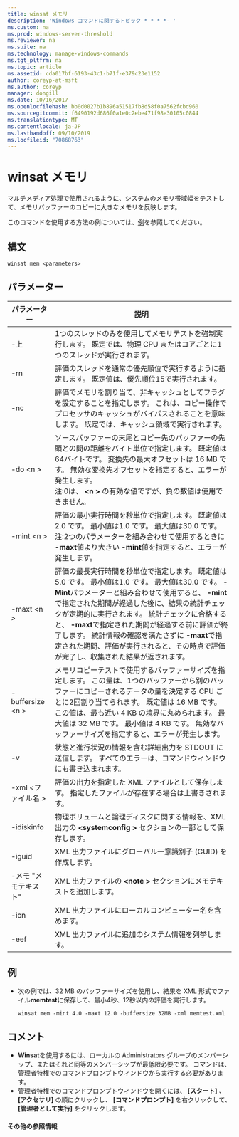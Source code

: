 ```yaml
---
title: winsat メモリ
description: 'Windows コマンドに関するトピック * * * *- '
ms.custom: na
ms.prod: windows-server-threshold
ms.reviewer: na
ms.suite: na
ms.technology: manage-windows-commands
ms.tgt_pltfrm: na
ms.topic: article
ms.assetid: cda017bf-6193-43c1-b71f-e379c23e1152
author: coreyp-at-msft
ms.author: coreyp
manager: dongill
ms.date: 10/16/2017
ms.openlocfilehash: bb0d0027b1b896a51517fb8d58f0a7562fcbd960
ms.sourcegitcommit: f6490192d686f0a1e0c2ebe471f98e30105c0844
ms.translationtype: MT
ms.contentlocale: ja-JP
ms.lasthandoff: 09/10/2019
ms.locfileid: "70868763"
---
```

# <a name="winsat-mem"></a>winsat メモリ



マルチメディア処理で使用されるように、システムのメモリ帯域幅をテストして、メモリバッファーのコピーに大きなメモリを反映します。

このコマンドを使用する方法の例については、[例](#BKMK_examples)を参照してください。

## <a name="syntax"></a>構文

```
winsat mem <parameters>
```

## <a name="parameters"></a>パラメーター

|パラメーター|説明|
|---------|-----------|
|-上|1つのスレッドのみを使用してメモリテストを強制実行します。 既定では、物理 CPU またはコアごとに1つのスレッドが実行されます。|
|-rn|評価のスレッドを通常の優先順位で実行するように指定します。 既定値は、優先順位15で実行されます。|
|-nc|評価でメモリを割り当て、非キャッシュとしてフラグを設定することを指定します。 これは、コピー操作でプロセッサのキャッシュがバイパスされることを意味します。 既定では、キャッシュ領域で実行されます。|
|-do \<n >|ソースバッファーの末尾とコピー先のバッファーの先頭との間の距離をバイト単位で指定します。 既定値は64バイトです。 変換先の最大オフセットは 16 MB です。 無効な変換先オフセットを指定すると、エラーが発生します。</br>注:0は、  **\<n >** の有効な値ですが、負の数値は使用できません。|
|-mint \<n >|評価の最小実行時間を秒単位で指定します。 既定値は2.0 です。 最小値は1.0 です。 最大値は30.0 です。</br>注:2つのパラメーターを組み合わせて使用するときに **-maxt**値より大きい **-mint**値を指定すると、エラーが発生します。|
|-maxt \<n >|評価の最長実行時間を秒単位で指定します。 既定値は5.0 です。 最小値は1.0 です。 最大値は30.0 です。 **-Mint**パラメーターと組み合わせて使用すると、 **-mint**で指定された期間が経過した後に、結果の統計チェックが定期的に実行されます。 統計チェックに合格すると、 **-maxt**で指定された期間が経過する前に評価が終了します。 統計情報の確認を満たさずに **-maxt**で指定された期間、評価が実行されると、その時点で評価が完了し、収集された結果が返されます。|
|-buffersize \<n >|メモリコピーテストで使用するバッファーサイズを指定します。 この量は、1つのバッファーから別のバッファーにコピーされるデータの量を決定する CPU ごとに2回割り当てられます。 既定値は 16 MB です。 この値は、最も近い 4 KB の境界に丸められます。 最大値は 32 MB です。 最小値は 4 KB です。 無効なバッファーサイズを指定すると、エラーが発生します。|
|-v|状態と進行状況の情報を含む詳細出力を STDOUT に送信します。 すべてのエラーは、コマンドウィンドウにも書き込まれます。|
|-xml \<ファイル名 >|評価の出力を指定した XML ファイルとして保存します。 指定したファイルが存在する場合は上書きされます。|
|-idiskinfo|物理ボリュームと論理ディスクに関する情報を、XML 出力の **\<systemconfig >** セクションの一部として保存します。|
|-iguid|XML 出力ファイルにグローバル一意識別子 (GUID) を作成します。|
|-メモ "メモテキスト"|XML 出力ファイルの **\<note >** セクションにメモテキストを追加します。|
|-icn|XML 出力ファイルにローカルコンピューター名を含めます。|
|-eef|XML 出力ファイルに追加のシステム情報を列挙します。|

## <a name="BKMK_examples"></a>例

- 次の例では、32 MB のバッファーサイズを使用し、結果を XML 形式でファイル**memtest**に保存して、最小4秒、12秒以内の評価を実行します。  
  ```
  winsat mem -mint 4.0 -maxt 12.0 -buffersize 32MB -xml memtest.xml
  ```

## <a name="remarks"></a>コメント

-   **Winsat**を使用するには、ローカルの Administrators グループのメンバーシップ、またはそれと同等のメンバーシップが最低限必要です。 コマンドは、管理者特権でのコマンドプロンプトウィンドウから実行する必要があります。
-   管理者特権でのコマンドプロンプトウィンドウを開くには、 **[スタート]** 、 **[アクセサリ]** の順にクリックし、 **[コマンドプロンプト]** を右クリックして、 **[管理者として実行]** をクリックします。

#### <a name="additional-references"></a>その他の参照情報

